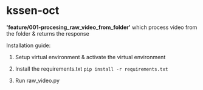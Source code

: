 # kssen-oct

**'feature/001-procesing_raw_video_from_folder'** which process video from the folder & returns the response

Installation guide:

1. Setup virtual environment & activate the virtual environment

2. Install the requirements.txt `pip install -r requirements.txt`
3. Run raw_video.py 